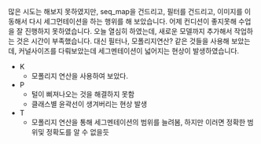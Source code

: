 많은 시도는 해보지 못하였지만, seq_map을 건드리고, 필터를 건드리고, 이미지를 이동해서 다시 세그먼테이션을 하는 행위를 해 보았습니다.
어제 컨디션이 좋지못해 수업을 잘 진행하지 못하였습니다.
오늘 열심히 하였는데, 새로운 모델까지 추가해서 작업하는 것은 시간이 부족했습니다.
대신 필터나, 모폴리지연산? 같은 것들을 사용해 보았는데, 커널사이즈를 다뤄보았는데 세그멘테이션이 넓어지는 현상이 발생하였습니다.
- K
    - 모폴리지 연산을 사용하여 보았다.
- P
    - 털이 삐져나오는 것을 해결하지 못함
    - 클래스별 윤곽선이 생겨버리는 현상 발생
- T
    - 모폴리지 연산을 통해 세그멘테이션의 범위를 늘려봄, 하지만 이러면 정확한 범위및 정확도를 알 수 없을듯
